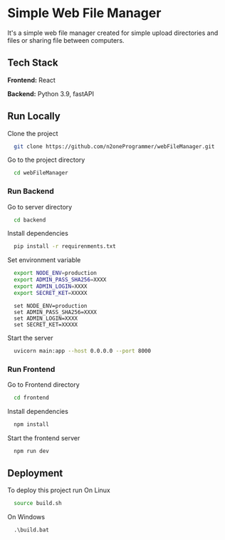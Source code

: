 
# Simple Web File Manager

It's a simple web file manager created for simple upload directories and files or sharing
file between computers.




## Tech Stack

**Frontend:** React

**Backend:** Python 3.9, fastAPI  


## Run Locally

Clone the project

```bash
  git clone https://github.com/n2oneProgrammer/webFileManager.git
```

Go to the project directory

```bash
  cd webFileManager
```

### Run Backend

Go to server directory

``` bash
  cd backend
```
Install dependencies

```bash
  pip install -r requirenments.txt
```

Set environment variable
```bash
  export NODE_ENV=production
  export ADMIN_PASS_SHA256=XXXX
  export ADMIN_LOGIN=XXXX
  export SECRET_KET=XXXXX
```
``` batch
  set NODE_ENV=production
  set ADMIN_PASS_SHA256=XXXX
  set ADMIN_LOGIN=XXXX
  set SECRET_KET=XXXXX
```
Start the server

```bash
  uvicorn main:app --host 0.0.0.0 --port 8000
```

### Run Frontend

Go to Frontend directory

``` bash
  cd frontend
```
Install dependencies

```bash
  npm install
```

Start the frontend server

```bash
  npm run dev
```


## Deployment

To deploy this project run
On Linux
```bash
  source build.sh
```
On Windows
``` batch
  .\build.bat
```

